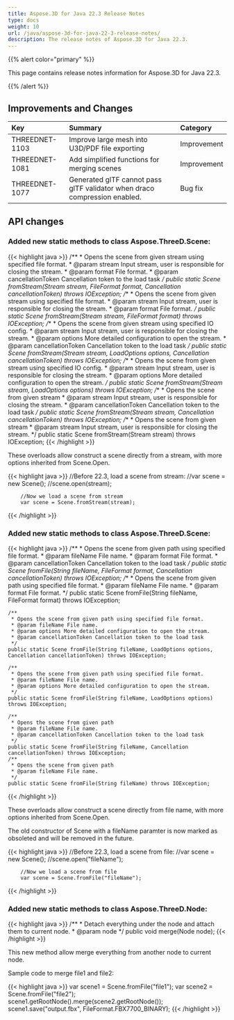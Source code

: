 ```yaml
---
title: Aspose.3D for Java 22.3 Release Notes
type: docs
weight: 10
url: /java/aspose-3d-for-java-22-3-release-notes/
description: The release notes of Aspose.3D for Java 22.3.
---
```


{{% alert color="primary" %}}

This page contains release notes information for Aspose.3D for Java 22.3.

{{% /alert %}}
## **Improvements and Changes**

|**Key**|**Summary**|**Category**|
| :- | :- | :- |
| THREEDNET-1103 | Improve large mesh into U3D/PDF file exporting | Improvement |
| THREEDNET-1081 | Add simplified functions for merging scenes | Improvement |
| THREEDNET-1077 | Generated glTF cannot pass glTF validator when draco compression enabled. | Bug fix |


## API changes ##


### Added new static methods to class Aspose.ThreeD.Scene:

{{< highlight java >}}
    /**
     * Opens the scene from given stream using specified file format.
     * @param stream Input stream, user is responsible for closing the stream.
     * @param format File format.
     * @param cancellationToken Cancellation token to the load task
     */
    public static Scene fromStream(Stream stream, FileFormat format, Cancellation cancellationToken) throws IOException;
    /**
     * Opens the scene from given stream using specified file format.
     * @param stream Input stream, user is responsible for closing the stream.
     * @param format File format.
     */
    public static Scene fromStream(Stream stream, FileFormat format) throws IOException;
    /**
     * Opens the scene from given stream using specified IO config.
     * @param stream Input stream, user is responsible for closing the stream.
     * @param options More detailed configuration to open the stream.
     * @param cancellationToken Cancellation token to the load task
     */
    public static Scene fromStream(Stream stream, LoadOptions options, Cancellation cancellationToken) throws IOException;
    /**
     * Opens the scene from given stream using specified IO config.
     * @param stream Input stream, user is responsible for closing the stream.
     * @param options More detailed configuration to open the stream.
     */
    public static Scene fromStream(Stream stream, LoadOptions options) throws IOException;
    /**
     * Opens the scene from given stream
     * @param stream Input stream, user is responsible for closing the stream.
     * @param cancellationToken Cancellation token to the load task
     */
    public static Scene fromStream(Stream stream, Cancellation cancellationToken) throws IOException;
    /**
     * Opens the scene from given stream
     * @param stream Input stream, user is responsible for closing the stream.
     */
    public static Scene fromStream(Stream stream) throws IOException;
{{< /highlight >}}

These overloads allow construct a scene directly from a stream, with more options inherited from Scene.Open.

{{< highlight java >}}
        //Before 22.3, load a scene from stream:
        //var scene = new Scene();
        //scene.open(stream);

        //Now we load a scene from stream
        var scene = Scene.fromStream(stream);
{{< /highlight >}}


### Added new static methods to class Aspose.ThreeD.Scene:

{{< highlight java >}}
    /**
     * Opens the scene from given path using specified file format.
     * @param fileName File name.
     * @param format File format.
     * @param cancellationToken Cancellation token to the load task
     */
    public static Scene fromFile(String fileName, FileFormat format, Cancellation cancellationToken) throws IOException;
    /**
     * Opens the scene from given path using specified file format.
     * @param fileName File name.
     * @param format File format.
     */
    public static Scene fromFile(String fileName, FileFormat format) throws IOException;

    /**
     * Opens the scene from given path using specified file format.
     * @param fileName File name.
     * @param options More detailed configuration to open the stream.
     * @param cancellationToken Cancellation token to the load task
     */
    public static Scene fromFile(String fileName, LoadOptions options, Cancellation cancellationToken) throws IOException;

    /**
     * Opens the scene from given path using specified file format.
     * @param fileName File name.
     * @param options More detailed configuration to open the stream.
     */
    public static Scene fromFile(String fileName, LoadOptions options) throws IOException;

    /**
     * Opens the scene from given path
     * @param fileName File name.
     * @param cancellationToken Cancellation token to the load task
     */
    public static Scene fromFile(String fileName, Cancellation cancellationToken) throws IOException;
    /**
     * Opens the scene from given path
     * @param fileName File name.
     */
    public static Scene fromFile(String fileName) throws IOException;
{{< /highlight >}}

These overloads allow construct a scene directly from file name, with more options inherited from Scene.Open.

The old constructor of Scene with a fileName paramter is now marked as obsoleted and will be removed in the future.

{{< highlight java >}}
        //Before 22.3, load a scene from file:
        //var scene = new Scene();
        //scene.open("fileName");

        //Now we load a scene from file
        var scene = Scene.fromFile("fileName");
{{< /highlight >}}




### Added new static methods to class Aspose.ThreeD.Node:       

{{< highlight java >}}
    /**
     * Detach everything under the node and attach them to current node.
     * @param node 
     */
    public void merge(Node node);
{{< /highlight >}}


This new method allow merge everything from another node to current node.

Sample code to merge file1 and file2:

{{< highlight java >}}
        var scene1 = Scene.fromFile("file1");
        var scene2 = Scene.fromFile("file2");
        scene1.getRootNode().merge(scene2.getRootNode());
        scene1.save("output.fbx", FileFormat.FBX7700_BINARY);
{{< /highlight >}}

